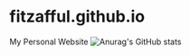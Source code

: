 # fitzafful.github.io
My Personal Website
![Anurag's GitHub stats](https://github-readme-stats.vercel.app/api?username=anuraghazra&show_icons=true)
